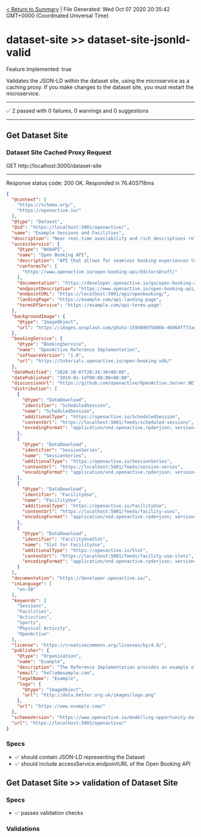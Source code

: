 [< Return to Summary](summary.md) | File Generated: Wed Oct 07 2020 20:35:42 GMT+0000 (Coordinated Universal Time)

# dataset-site >> dataset-site-jsonld-valid

Feature Implemented: true

Validates the JSON-LD within the dataset site, using the microservice as a caching proxy. If you make changes to the dataset site, you must restart the microservice.

---

✅ 2 passed with 0 failures, 0 warnings and 0 suggestions 

---


## Get Dataset Site

### Dataset Site Cached Proxy Request
GET http://localhost:3000/dataset-site

---

Response status code: 200 OK. Responded in 76.403716ms
```json
{
  "@context": [
    "https://schema.org/",
    "https://openactive.io/"
  ],
  "@type": "Dataset",
  "@id": "https://localhost:5001/openactive/",
  "name": "Example Sessions and Facilities",
  "description": "Near real-time availability and rich descriptions relating to the sessions and facilities available from Example",
  "accessService": {
    "@type": "WebAPI",
    "name": "Open Booking API",
    "description": "API that allows for seamless booking experiences to be created for sessions and facilities available from Example",
    "conformsTo": [
      "https://www.openactive.io/open-booking-api/EditorsDraft/"
    ],
    "documentation": "https://developer.openactive.io/go/open-booking-api",
    "endpointDescription": "https://www.openactive.io/open-booking-api/EditorsDraft/swagger.json",
    "endpointURL": "https://localhost:5001/api/openbooking/",
    "landingPage": "https://example.com/api-landing-page",
    "termsOfService": "https://example.com/api-terms-page"
  },
  "backgroundImage": {
    "@type": "ImageObject",
    "url": "https://images.unsplash.com/photo-1594899756066-46964fff3add?fit=crop&w=1500&q=80"
  },
  "bookingService": {
    "@type": "BookingService",
    "name": "OpenActive Reference Implementation",
    "softwareVersion": "1.0",
    "url": "https://tutorials.openactive.io/open-booking-sdk/"
  },
  "dateModified": "2020-10-07T20:34:30+00:00",
  "datePublished": "2019-01-14T00:00:00+00:00",
  "discussionUrl": "https://github.com/openactive/OpenActive.Server.NET/issues",
  "distribution": [
    {
      "@type": "DataDownload",
      "identifier": "ScheduledSession",
      "name": "ScheduledSession",
      "additionalType": "https://openactive.io/ScheduledSession",
      "contentUrl": "https://localhost:5001/feeds/scheduled-sessions",
      "encodingFormat": "application/vnd.openactive.rpde+json; version=1"
    },
    {
      "@type": "DataDownload",
      "identifier": "SessionSeries",
      "name": "SessionSeries",
      "additionalType": "https://openactive.io/SessionSeries",
      "contentUrl": "https://localhost:5001/feeds/session-series",
      "encodingFormat": "application/vnd.openactive.rpde+json; version=1"
    },
    {
      "@type": "DataDownload",
      "identifier": "FacilityUse",
      "name": "FacilityUse",
      "additionalType": "https://openactive.io/FacilityUse",
      "contentUrl": "https://localhost:5001/feeds/facility-uses",
      "encodingFormat": "application/vnd.openactive.rpde+json; version=1"
    },
    {
      "@type": "DataDownload",
      "identifier": "FacilityUseSlot",
      "name": "Slot for FacilityUse",
      "additionalType": "https://openactive.io/Slot",
      "contentUrl": "https://localhost:5001/feeds/facility-use-slots",
      "encodingFormat": "application/vnd.openactive.rpde+json; version=1"
    }
  ],
  "documentation": "https://developer.openactive.io/",
  "inLanguage": [
    "en-GB"
  ],
  "keywords": [
    "Sessions",
    "Facilities",
    "Activities",
    "Sports",
    "Physical Activity",
    "OpenActive"
  ],
  "license": "https://creativecommons.org/licenses/by/4.0/",
  "publisher": {
    "@type": "Organization",
    "name": "Example",
    "description": "The Reference Implementation provides an example of an full conformant implementation of the OpenActive specifications.",
    "email": "hello@example.com",
    "legalName": "Example",
    "logo": {
      "@type": "ImageObject",
      "url": "http://data.better.org.uk/images/logo.png"
    },
    "url": "https://www.example.com/"
  },
  "schemaVersion": "https://www.openactive.io/modelling-opportunity-data/2.0/",
  "url": "https://localhost:5001/openactive/"
}
```
### Specs
* ✅ should contain JSON-LD representing the Dataset
* ✅ should include accessService.endpointURL of the Open Booking API

## Get Dataset Site >> validation of Dataset Site
### Specs
* ✅ passes validation checks

### Validations


